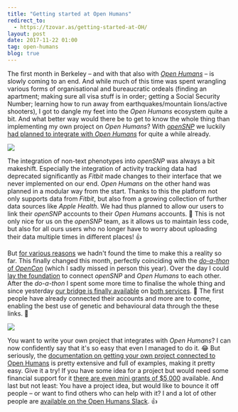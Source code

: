 ```yaml
---
title: "Getting started at Open Humans"
redirect_to:
  - https://tzovar.as/getting-started-at-OH/
layout: post
date: 2017-11-22 01:00
tag: open-humans
blog: true
---
```

The first month in Berkeley – and with that also with [*Open Humans*](https://www.openhumans.org) – is slowly coming to an end. And while much of this time was spent wrangling various forms of organisational and bureaucratic ordeals (finding an apartment; making sure all visa stuff is in order; getting a Social Security Number; learning how to run away from earthquakes/mountain lions/active shooters), I got to dangle my feet into the *Open Humans* ecosystem quite a bit. And what better way would there be to get to know the whole thing than implementing my own project on *Open Humans*? With [*openSNP*](https://opensnp.org) we luckily [had planned to integrate with *Open Humans*](https://github.com/openSNP/snpr/issues/392) for quite a while already.

![](/assets/images/open_humans.png)

The integration of non-text phenotypes into *openSNP* was always a bit makeshift. Especially the integration of activity tracking data had deprecated significantly as *Fitbit* made changes to their interface that we never implemented on our end. *Open Humans* on the other hand was planned in a modular way from the start. Thanks to this the platform not only supports data from *Fitbit*, but also from a growing collection of further data sources like *Apple Health*. We had thus planned to allow our users to link their *openSNP* accounts to their *Open Humans* accounts. 🌉 This is not only nice for us on the *openSNP* team, as it allows us to maintain less code, but also for all ours users who no longer have to worry about uploading their data multiple times in different places! 👍

But [for various reasons](http://ruleofthirds.de/writing-up-a-phd/) we hadn't found the time to make this a reality so far. This finally changed this month, perfectly coinciding with the [*do-a-thon* of *OpenCon*](http://doathon.opencon2017.org/) (which I sadly missed in person this year). Over the day I could [lay the foundation](https://github.com/openSNP/snpr/pull/438) to connect *openSNP* and *Open Humans* to each other. After the *do-a-thon* I spent some more time to finalise the whole thing and since yesterday [our bridge is finally available](https://opensnp.org/openhumans) on [both services](https://www.openhumans.org/activity/opensnp/). 🎉 The first people have already connected their accounts and more are to come, enabling the best use of genetic and behavioural data through the these links. 🔗

![](/assets/images/open_humans2.png)

You want to write your own project that integrates with *Open Humans*? I can now confidently say that it's so easy that even I managed to do it. 😂 But seriously, the [documentation on getting your own project connected to Open Humans](https://www.openhumans.org/direct-sharing/overview/) is pretty extensive and full of examples, making it pretty easy. Give it a try! If you have some idea for a project but would need some financial support for it [there are even mini grants of $5,000](https://www.openhumans.org/grants/) available. And last but not least: You have a project idea, but would like to bounce it off people – or want to find others who can help with it? I and a lot of other people are [available on the Open Humans Slack](http://slackin.openhumans.org/). 👍
